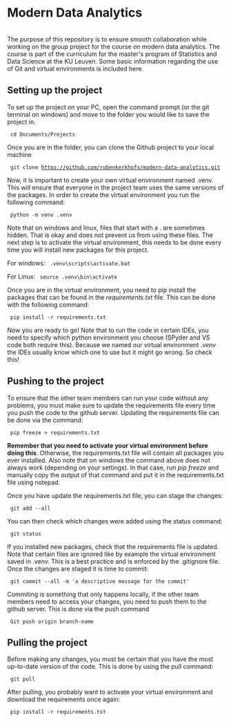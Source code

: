 <h1> Modern Data Analytics </h1>
<br>
The purpose of this repository is to ensure smooth collaboration while working on the group project for the course on modern data analytics. The course is part of the curriculum for the master's program of Statistics and Data Science at the KU Leuven. Some basic information regarding the use of Git and virtual environments is included here.

<h2> Setting up the project </h2>
To set up the project on your PC, open the command prompt (or the git terminal on windows) and move to the folder you would like to save the project in.

<code> cd Documents/Projects </code>

Once you are in the folder, you can clone the Github project to your local machine

<code> git clone https://github.com/rubenkerkhofs/modern-data-analytics.git </code>

Now, it is important to create your own virtual environment named .venv. This will ensure that everyone in the project team uses the same versions of the packages. In order to create the virtual environment you run the following command:

<code> python -m venv .venv </code>

Note that on windows and linux, files that start with a . are sometimes hidden. That is okay and does not prevent us from using these files. The next step is to activate the virtual environment, this needs to be done every time you will install new packages for this project.

For windows: <code> .venv\scripts\activate.bat </code>

For Linux: <code> source .venv\bin\activate </code>

Once you are in the virtual environment, you need to pip install the packages that can be found in the *requirements.txt* file. This can be done with the following command:

<code> pip install -r requirements.txt </code>

Now you are ready to go! Note that to run the code in certain IDEs, you need to specify which python environment you choose (SPyder and VS code both require this). Because we named our virtual environment *.venv* the IDEs usually know which one to use but it might go wrong. So check this!

<h2> Pushing to the project </h2>
To ensure that the other team members can run your code without any problems, you must make sure to update the requirements file every time you push the code to the github server. Updating the requirements file can be done via the command:

<code> pip freeze > requirements.txt </code>

**Remember that you need to activate your virtual environment before doing this**. Otherwise, the requirements.txt file will contain all packages you ever installed. Also note that on windows the command above does not always work (depending on your settings). In that case, run *pip freeze* and manually copy the output of that command and put it in the requirements.txt file using notepad. 

Once you have update the requirements.txt file, you can stage the changes:

<code> git add --all </code>

You can then check which changes were added using the status command:

<code> git status </code>

If you installed new packages, check that the requirements file is updated. Note that certain files are ignored like by example the virtual environment saved in .venv. This is a best practice and is enforced by the .gitignore file. Once the changes are staged it is time to commit:

<code> git commit --all -m 'a descriptive message for the commit' </code>

Commiting is something that only happens locally, if the other team members need to access your changes, you need to push them to the github server. This is done via the push command

<code> Git push origin branch-name</code>

<h2> Pulling the project </h2>
Before making any changes, you must be certain that you have the most up-to-date version of the code. This is done by using the pull command:

<code> git pull </code>

After pulling, you probably want to activate your virtual environment and download the requirements once again:

<code> pip install -r requirements.txt </code>
